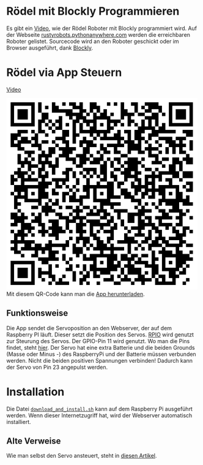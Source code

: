 Rödel mit Blockly Programmieren
===============================

Es gibt ein [Video](https://www.youtube.com/watch?v=NBPCZgiwuP4&feature=youtu.be), wie der Rödel Roboter mit Blockly programmiert wird.
Auf der Webseite [rustyrobots.pythonanywhere.com](http://rustyrobots.pythonanywhere.com) werden die erreichbaren Roboter gelistet. 
Sourcecode wird an den Roboter geschickt oder im Browser ausgeführt, dank [Blockly](https://developers.google.com/blockly/).


Rödel via App Steuern
=====================

[Video](https://www.youtube.com/watch?v=wF0yfeDUJzY&feature=youtu.be)

[![roboterapp.apk](client/roboterapp.apk.qrcode.png)](https://github.com/niccokunzmann/rustyrobots/raw/master/roedel/raspberrypi/client/roboterapp.apk)  
Mit diesem QR-Code kann man die [App herunterladen](https://github.com/niccokunzmann/rustyrobots/raw/master/roedel/raspberrypi/roboterapp.apk).

Funktionsweise
--------------

Die App sendet die Servoposition an den Webserver, der auf dem Raspberry PI läuft. Dieser setzt die Position des Servos. [RPIO](http://pythonhosted.org/RPIO/pwm_py.html) wird genutzt zur Steurung des Servos. Der GPIO-Pin 11 wird genutzt. Wo man die Pins findet, steht [hier](http://www.raspberrypi-spy.co.uk/2012/06/simple-guide-to-the-rpi-gpio-header-and-pins/). Der Servo hat eine extra Batterie und die beiden Grounds (Masse oder Minus -) des RaspberryPi und der Batterie müssen verbunden werden. Nicht die beiden positiven Spannungen verbinden! Dadurch kann der Servo von Pin 23 angepulst werden.

Installation
============

Die Datei [`download_and_install.sh`](robot/download_and_install.sh) kann auf dem Raspberry Pi ausgeführt werden. Wenn dieser Internetzugriff hat, wird der Webserver automatisch installiert.

Alte Verweise
-------------

Wie man selbst den Servo ansteuert, steht in [diesen Artikel](http://www.doctormonk.com/2012/07/raspberry-pi-gpio-driving-servo.html).
